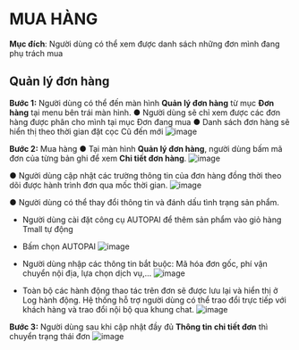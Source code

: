 # MUA HÀNG
**Mục đích**: Người dùng có thể xem được danh sách những đơn mình đang phụ trách mua 
## Quản lý đơn hàng
**Bước 1:** Người dùng có thể đến màn hình **Quản lý đơn hàng** từ mục **Đơn hàng** tại menu bên trái màn hình. 
● Người dùng sẽ chỉ xem được các đơn hàng được phân cho mình tại mục Đơn đang mua
● Danh sách đơn hàng sẽ hiển thị theo thời gian đặt cọc Cũ đến mới
![image](https://user-images.githubusercontent.com/75475064/101879391-d699d780-3bc3-11eb-8ce8-3613f6caa45e.png)

**Bước 2:** Mua hàng
● Tại màn hình **Quản lý đơn hàng**, người dùng bấm mã đơn của từng bản ghi để xem **Chi tiết đơn hàng**.
![image](https://user-images.githubusercontent.com/75475064/101879674-47d98a80-3bc4-11eb-8b2b-6e3eaa7b7a92.png)

● Người dùng cập nhật các trường thông tin của đơn hàng đồng thời theo dõi được hành trình đơn qua mốc thời gian.
 ![image](https://user-images.githubusercontent.com/75475064/101880067-e7971880-3bc4-11eb-9e6d-2292a1500788.png)

●	Người dùng có thể thay đổi thông tin và đánh dấu tình trạng sản phẩm.
- Người dùng cài đặt công cụ AUTOPAI để thêm sản phẩm vào giỏ hàng Tmall tự động
-	Bấm chọn AUTOPAI
![image](https://user-images.githubusercontent.com/75475064/101880249-2927c380-3bc5-11eb-91cb-b41f820d7160.png)

-	Người dùng nhập các thông tin bắt buộc: Mã hóa đơn gốc, phí vận chuyển nội địa, lựa chọn dịch vụ,...
![image](https://user-images.githubusercontent.com/75475064/101880428-7dcb3e80-3bc5-11eb-97e0-6c7ef5d26783.png) 

-	Toàn bộ các hành động thao tác trên đơn sẽ được lưu lại và hiển thị ở Log hành động. Hệ thống hỗ trợ người dùng có thể trao đổi trực tiếp với khách hàng và trao đổi nội bộ qua khung chat.
![image](https://user-images.githubusercontent.com/75475064/101880605-c682f780-3bc5-11eb-866c-7496175ad35b.png)
 	 
**Bước 3:** Người dùng sau khi cập nhật đầy đủ **Thông tin chi tiết đơn** thì chuyển trạng thái đơn
![image](https://user-images.githubusercontent.com/75475064/101880842-224d8080-3bc6-11eb-99b4-95009029e888.png)
 

